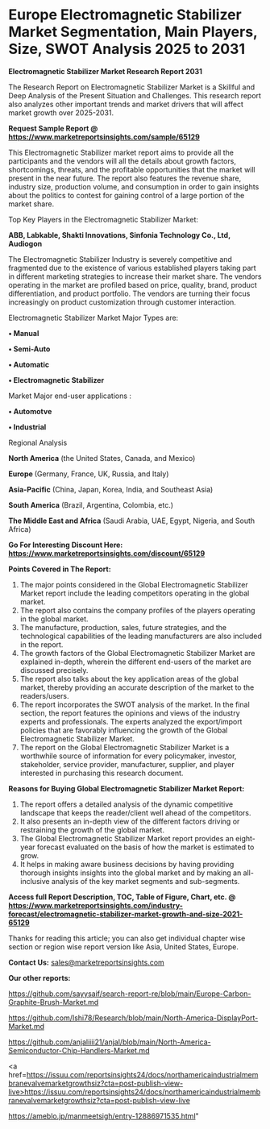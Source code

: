 # Europe Electromagnetic Stabilizer Market Segmentation, Main Players, Size, SWOT Analysis 2025 to 2031

<strong>Electromagnetic Stabilizer Market Research Report 2031</strong>

The Research Report on Electromagnetic Stabilizer Market is a Skillful and Deep Analysis of the Present Situation and Challenges. This research report also analyzes other important trends and market drivers that will affect market growth over 2025-2031.

<strong>Request Sample Report @ <a href=https://www.marketreportsinsights.com/sample/65129>https://www.marketreportsinsights.com/sample/65129</a></strong>

This Electromagnetic Stabilizer market report aims to provide all the participants and the vendors will all the details about growth factors, shortcomings, threats, and the profitable opportunities that the market will present in the near future. The report also features the revenue share, industry size, production volume, and consumption in order to gain insights about the politics to contest for gaining control of a large portion of the market share.

Top Key Players in the Electromagnetic Stabilizer Market:

<strong>ABB, Labkable, Shakti Innovations, Sinfonia Technology Co., Ltd, Audiogon</strong>

The Electromagnetic Stabilizer Industry is severely competitive and fragmented due to the existence of various established players taking part in different marketing strategies to increase their market share. The vendors operating in the market are profiled based on price, quality, brand, product differentiation, and product portfolio. The vendors are turning their focus increasingly on product customization through customer interaction.

Electromagnetic Stabilizer Market Major Types are:

<strong>• Manual

• Semi-Auto

• Automatic

• Electromagnetic Stabilizer</strong>

Market Major end-user applications :

<strong>• Automotve

• Industrial</strong>

Regional Analysis

</u><strong><b>North America</b></strong> (the United States, Canada, and Mexico)

<strong><b>Europe </b></strong>(Germany, France, UK, Russia, and Italy)

<strong><b>Asia-Pacific</b></strong> (China, Japan, Korea, India, and Southeast Asia)

<strong><b>South America</b></strong> (Brazil, Argentina, Colombia, etc.)

<strong><b>The Middle East and Africa</b></strong> (Saudi Arabia, UAE, Egypt, Nigeria, and South Africa)

<strong>Go For Interesting Discount Here: <a href=https://www.marketreportsinsights.com/discount/65129>https://www.marketreportsinsights.com/discount/65129</a></strong>

<strong>Points Covered in The Report:</strong>
<ol>
  <li>The major points considered in the Global Electromagnetic Stabilizer Market report include the leading competitors operating in the global market.</li>
  <li>The report also contains the company profiles of the players operating in the global market.</li>
  <li>The manufacture, production, sales, future strategies, and the technological capabilities of the leading manufacturers are also included in the report.</li>
  <li>The growth factors of the Global Electromagnetic Stabilizer Market are explained in-depth, wherein the different end-users of the market are discussed precisely.</li>
  <li>The report also talks about the key application areas of the global market, thereby providing an accurate description of the market to the readers/users.</li>
  <li>The report incorporates the SWOT analysis of the market. In the final section, the report features the opinions and views of the industry experts and professionals. The experts analyzed the export/import policies that are favorably influencing the growth of the Global Electromagnetic Stabilizer Market.</li>
  <li>The report on the Global Electromagnetic Stabilizer Market is a worthwhile source of information for every policymaker, investor, stakeholder, service provider, manufacturer, supplier, and player interested in purchasing this research document.</li>
</ol>
<strong>Reasons for Buying Global Electromagnetic Stabilizer Market Report:</strong>

<ol>
  <li>The report offers a detailed analysis of the dynamic competitive landscape that keeps the reader/client well ahead of the competitors.</li>
  <li>It also presents an in-depth view of the different factors driving or restraining the growth of the global market.</li>
  <li>The Global Electromagnetic Stabilizer Market report provides an eight-year forecast evaluated on the basis of how the market is estimated to grow.</li>
  <li>It helps in making aware business decisions by having providing thorough insights insights into the global market and by making an all-inclusive analysis of the key market segments and sub-segments.</li>
</ol>
<strong>Access full Report Description, TOC, Table of Figure, Chart, etc. @ <a href=https://www.marketreportsinsights.com/industry-forecast/electromagnetic-stabilizer-market-growth-and-size-2021-65129>https://www.marketreportsinsights.com/industry-forecast/electromagnetic-stabilizer-market-growth-and-size-2021-65129</a></strong>


Thanks for reading this article; you can also get individual chapter wise section or region wise report version like Asia, United States, Europe.

<strong>Contact Us:</strong>
sales@marketreportsinsights.com

<strong>Our other reports:</strong>

<a href=https://github.com/sayysaif/search-report-re/blob/main/Europe-Carbon-Graphite-Brush-Market.md>https://github.com/sayysaif/search-report-re/blob/main/Europe-Carbon-Graphite-Brush-Market.md</a>

<a href=https://github.com/Ishi78/Research/blob/main/North-America-DisplayPort-Market.md>https://github.com/Ishi78/Research/blob/main/North-America-DisplayPort-Market.md</a>

<a href=https://github.com/anjaliiii21/anjal/blob/main/North-America-Semiconductor-Chip-Handlers-Market.md>https://github.com/anjaliiii21/anjal/blob/main/North-America-Semiconductor-Chip-Handlers-Market.md</a>

<a href=https://issuu.com/reportsinsights24/docs/northamericaindustrialmembranevalvemarketgrowthsiz?cta=post-publish-view-live>https://issuu.com/reportsinsights24/docs/northamericaindustrialmembranevalvemarketgrowthsiz?cta=post-publish-view-live</a>

<a href=https://ameblo.jp/manmeetsigh/entry-12886971535.html>https://ameblo.jp/manmeetsigh/entry-12886971535.html</a>"

